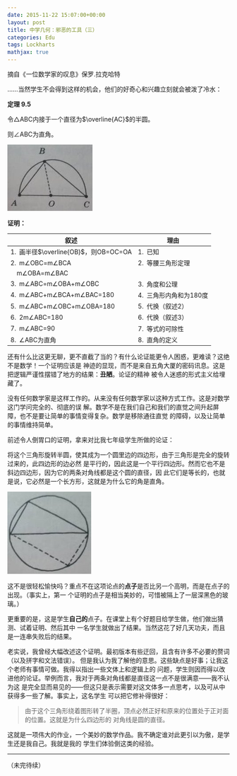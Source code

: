 ```yaml
---
date: 2015-11-22 15:07:00+00:00
layout: post
title: 中学几何：邪恶的工具（三）
categories: Edu
tags: Lockharts
mathjax: true
---
```


摘自《一位数学家的叹息》保罗.拉克哈特

……当然学生不会得到这样的机会，他们的好奇心和兴趣立刻就会被泼了冷水：

**定理 9.5**

令△ABC内接于一个直径为$\overline{AC}$的半圆。

则∠ABC为直角。

![](/album/2015-11-22-LockhartsLament3-1.jpg)

**证明：**

| 叙述 | 理由 |
|-----|---|
| 1.&ensp;画半径$\overline{OB}$，则OB=OC=OA | 1.&ensp;已知
| 2.&ensp;m∠OBC=m∠BCA | 2.&ensp;等腰三角形定理
| &ensp;&ensp;m∠OBA=m∠BAC |
| 3.&ensp;m∠ABC=m∠OBA+m∠OBC | 3.&ensp;角度和公理 |
| 4.&ensp;m∠ABC+m∠BCA+m∠BAC=180 | 4.&ensp;三角形内角和为180度 |
| 5.&ensp;m∠ABC+m∠OBC+m∠OBA=180 | 5.&ensp;代换（叙述2） |
| 6.&ensp;2m∠ABC=180 | 6.&ensp;代换（叙述3） |
| 7.&ensp;m∠ABC=90 | 7.&ensp;等式的可除性 |
| 8.&ensp;∠ABC为直角 | 8.&ensp;直角的定义 |

还有什么比这更无聊，更不直截了当的？有什么论证能更令人困惑，更难读？这绝不是数学！一个证明应该是
神迹的显现，而不是来自五角大厦的密码讯息。这是把逻辑严谨性摆错了地方的结果：**丑陋**。论证的精神
被令人迷惑的形式主义给埋藏了。

没有任何数学家是这样工作的。从来没有任何数学家以这种方式工作。这是对数学这门学问完全的、彻底的误
解。数学不是在我们自己和我们的直觉之间升起屏障，也不是要让简单的事情变得复杂。数学是移除通往直觉
的障碍，以及让简单的事情维持简单。

前述令人倒胃口的证明，拿来对比我七年级学生所做的论证：

将这个三角形旋转半圆，使其成为一个圆里边的四边形，由于三角形是完全的旋转过来的，此四边形的边必然
是平行的，因此这是一个平行四边形。然而它也不是斜边四边形，因为它的两条对角线都是这个圆的直径，因
此它们是等长的，也就是说，它必然是一个长方形，这就是为什么它的角是直角。

![](/album/2015-11-22-LockhartsLament3-2.jpg)

这不是很轻松愉快吗？重点不在这项论点的**点子**是否比另一个高明，而是在点子的出现。（事实上，第一
个证明的点子是相当美妙的，可惜被隔上了一层深黑色的玻璃。）

更重要的是，这是学生**自己的**点子。在课堂上有个好题目给学生做，他们做出猜测、试着证明、然后其中
一名学生就做出了结果。当然这花了好几天功夫，而且是一连串失败后的结果。

老实说，我曾经大幅改述这个证明。最初版本有些迂回，且含有许多不必要的赘词（以及拼字和文法错误）。
但是我认为我了解他的意思。这些缺点是好事；让我这个老师有事情可做。我得以指出一些文体上和逻辑上的
问题，学生则因而得以改进他的论证。举例而言，我对于两条对角线都是直径这一点不是很满意——我不认为这
是完全显而易见的——但这只是表示需要对这文体多一点思考，以及可从中获得多一些了解。事实上，这名学生
可以把它修补得很好：

> 由于这个三角形绕着图形转了半圈，顶点必然正好和原来的位置处于正对面的位置。这就是为什么四边形的
> 对角线是圆的直径。

这就是一项伟大的作业，一个美妙的数学作品。我不确定谁对此更引以为傲，是学生还是我自己。我就是我的
学生们体验倒这类的经验。

***

（未完待续）
